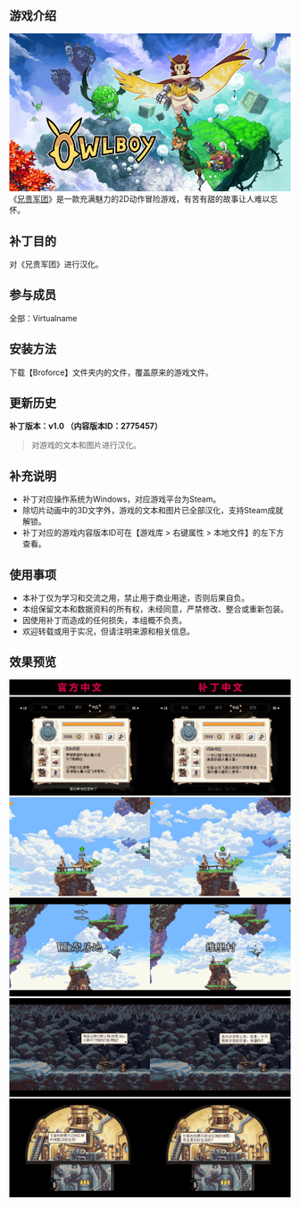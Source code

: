 ## 游戏介绍
![封面](https://github.com/VirtualCup/Owlboy_CN/blob/master/Preview/Cover.png?raw=true "封面")
《[兄贵军团](https://store.steampowered.com/app/274190/)》是一款充满魅力的2D动作冒险游戏，有苦有甜的故事让人难以忘怀。

## 补丁目的
对《兄贵军团》进行汉化。

## 参与成员
全部：Virtualname

## 安装方法
下载【Broforce】文件夹内的文件，覆盖原来的游戏文件。

## 更新历史
**补丁版本：v1.0 （内容版本ID：2775457）**
> 对游戏的文本和图片进行汉化。   

## 补充说明
* 补丁对应操作系统为Windows，对应游戏平台为Steam。
* 除切片动画中的3D文字外，游戏的文本和图片已全部汉化，支持Steam成就解锁。
* 补丁对应的游戏内容版本ID可在【游戏库 > 右键属性 > 本地文件】的左下方查看。

## 使用事项
* 本补丁仅为学习和交流之用，禁止用于商业用途，否则后果自负。   
* 本组保留文本和数据资料的所有权，未经同意，严禁修改、整合或重新包装。  
* 因使用补丁而造成的任何损失，本组概不负责。   
* 欢迎转载或用于实况，但请注明来源和相关信息。  

## 效果预览
![预览图 0](https://github.com/VirtualCup/Owlboy_CN/blob/master/Preview/Preview_0.png?raw=true "预览图 0")  
![预览图 1](https://github.com/VirtualCup/Owlboy_CN/blob/master/Preview/Preview_1.png?raw=true "预览图 1")   
![预览图 2](https://github.com/VirtualCup/Owlboy_CN/blob/master/Preview/Preview_2.png?raw=true "预览图 2")  
![预览图 3](https://github.com/VirtualCup/Owlboy_CN/blob/master/Preview/Preview_3.png?raw=true "预览图 3")  
![预览图 4](https://github.com/VirtualCup/Owlboy_CN/blob/master/Preview/Preview_4.png?raw=true "预览图 4")  
![预览图 5](https://github.com/VirtualCup/Owlboy_CN/blob/master/Preview/Preview_5.png?raw=true "预览图 5")  